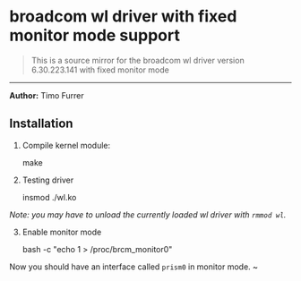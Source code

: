 # broadcom wl driver with fixed monitor mode support

> This is a source mirror for the broadcom wl driver version 6.30.223.141 with fixed monitor mode

***

**Author:** Timo Furrer

## Installation

1. Compile kernel module:

    make

2. Testing driver

    insmod ./wl.ko

*Note: you may have to unload the currently loaded wl driver with `rmmod wl`.*

3. Enable monitor mode

    bash -c "echo 1 > /proc/brcm_monitor0"

Now you should have an interface called `prism0` in monitor mode.
~
